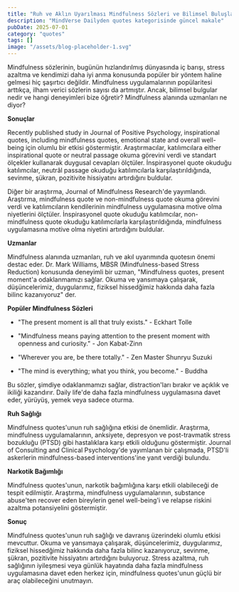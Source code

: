 ```yaml
---
title: "Ruh ve Aklın Uyarılması Mindfulness Sözleri ve Bilimsel Buluşları"
description: "MindVerse Dailyden quotes kategorisinde güncel makale"
pubDate: 2025-07-01
category: "quotes"
tags: []
image: "/assets/blog-placeholder-1.svg"
---
```


Mindfulness sözlerinin, bugünün hızlandırılmış dünyasında iç barışı, stress azaltma ve kendimizi daha iyi anma konusunda popüler bir yöntem haline gelmesi hiç şaşırtıcı değildir. Mindfulness uygulamalarının popülaritesi arttıkça, ilham verici sözlerin sayısı da artmıştır. Ancak, bilimsel bulgular nedir ve hangi deneyimleri bize öğretir? Mindfulness alanında uzmanları ne diyor?

**Sonuçlar**

Recently published study in Journal of Positive Psychology, inspirational quotes, including mindfulness quotes, emotional state and overall well-being için olumlu bir etkisi göstermiştir. Araştırmacılar, katılımcılara either inspirational quote or neutral passage okuma görevini verdi ve standart ölçekler kullanarak duygusal cevapları ölçtüler. İnspirasyonel quote okuduğu katılımcılar, neutrâl passage okuduğu katılımcılarla karşılaştırıldığında, sevinme, şükran, pozitivite hissiyatını artırdığını buldular.

Diğer bir araştırma, Journal of Mindfulness Research'de yayımlandı. Araştırma, mindfulness quote ve non-mindfulness quote okuma görevini verdi ve katılımcıların kendilerinin mindfulness uygulamasına motive olma niyetlerini ölçtüler. İnspirasyonel quote okuduğu katılımcılar, non-mindfulness quote okuduğu katılımcılarla karşılaştırıldığında, mindfulness uygulamasına motive olma niyetini artırdığını buldular.

**Uzmanlar**

Mindfulness alanında uzmanları, ruh ve akıl uyarımında quotesın önemi destac eder. Dr. Mark Williams, MBSR (Mindfulness-based Stress Reduction) konusunda deneyimli bir uzman, "Mindfulness quotes, present moment'a odaklanmamızı sağlar. Okuma ve yansımaya çalışarak, düşüncelerimiz, duygularımız, fiziksel hissedğimiz hakkında daha fazla bilinc kazanıyoruz" der.

**Popüler Mindfulness Sözleri**

* "The present moment is all that truly exists." - Eckhart Tolle

* "Mindfulness means paying attention to the present moment with openness and curiosity." - Jon Kabat-Zinn

* "Wherever you are, be there totally." - Zen Master Shunryu Suzuki

* "The mind is everything; what you think, you become." - Buddha

Bu sözler, şimdiye odaklanmamızı sağlar, distraction'ları bırakır ve açıklık ve ikiliği kazandırır. Daily life'de daha fazla mindfulness uygulamasına davet eder, yürüyüş, yemek veya sadece oturma.

**Ruh Sağlığı**

Mindfulness quotes'unun ruh sağlığına etkisi de önemlidir. Araştırma, mindfulness uygulamalarının, anksiyete, depresyon ve post-travmatik stress bozukluğu (PTSD) gibi hastalıklara karşı etkili olduğunu göstermiştir. Journal of Consulting and Clinical Psychology'de yayımlanan bir çalışmada, PTSD'li askerlerin mindfulness-based interventions'ine yanıt verdiği bulundu.

**Narkotik Bağımlığı**

Mindfulness quotes'unun, narkotik bağımlığına karşı etkili olabileceği de tespit edilmiştir. Araştırma, mindfulness uygulamalarının, substance abuse'ten recover eden bireylerin genel well-being'i ve relapse riskini azaltma potansiyelini göstermiştir.

**Sonuç**

Mindfulness quotes'unun ruh sağlığı ve davranış üzerindeki olumlu etkisi mevcuttur. Okuma ve yansımaya çalışarak, düşüncelerimiz, duygularımız, fiziksel hissedğimiz hakkında daha fazla bilinc kazanıyoruz, sevinme, şükran, pozitivite hissiyatını artırdığını buluyoruz. Stress azaltma, ruh sağlığının iyileşmesi veya günlük hayatında daha fazla mindfulness uygulamasına davet eden herkez için, mindfulness quotes'unun güçlü bir araç olabileceğini unutmayın.